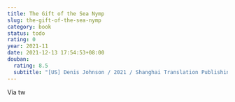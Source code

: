 ```yaml
---
title: The Gift of the Sea Nymp
slug: the-gift-of-the-sea-nymp
category: book
status: todo
rating: 0
year: 2021-11
date: 2021-12-13 17:54:53+08:00
douban:
  rating: 8.5
  subtitle: "[US] Denis Johnson / 2021 / Shanghai Translation Publishing House"
---
```


Via tw

